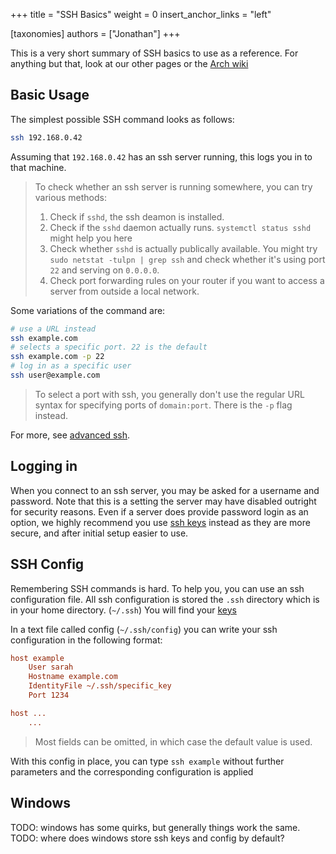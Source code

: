 +++
title = "SSH Basics"
weight = 0
insert_anchor_links = "left"

[taxonomies]
authors = ["Jonathan"]
+++

This is a very short summary of SSH basics to use as a reference. 
For anything but that, look at our other pages or the [Arch wiki](https://wiki.archlinux.org/title/OpenSSH)

## Basic Usage

The simplest possible SSH command looks as follows:

```bash
ssh 192.168.0.42
```

Assuming that `192.168.0.42` has an ssh server running, this logs you in to that machine. 

> To check whether an ssh server is running somewhere, you can try various methods:
> 1. Check if `sshd`, the ssh deamon is installed.
> 2. Check if the `sshd` daemon actually runs. `systemctl status sshd` might help you here
> 3. Check whether `sshd` is actually publically available. You might try `sudo netstat -tulpn | grep ssh` and check whether it's using port `22` and serving on `0.0.0.0`.
> 4. Check port forwarding rules on your router if you want to access a server from outside a local network. 

Some variations of the command are:
```bash
# use a URL instead
ssh example.com
# selects a specific port. 22 is the default
ssh example.com -p 22 
# log in as a specific user
ssh user@example.com
```

> To select a port with ssh, you generally don't use the regular URL
> syntax for specifying ports of `domain:port`. 
> There is the `-p` flag instead. 

For more, see [advanced ssh](@/nix/ssh/advanced/index.md).

## Logging in

When you connect to an ssh server, you may be asked for a username and password. Note that this is a setting the server may have disabled outright for security reasons. 
Even if a server does provide password login as an option, 
we highly recommend you use [ssh keys](@/nix/ssh/keys.md) instead as they are more secure, and after initial setup easier to use.

## SSH Config

Remembering SSH commands is hard. 
To help you, you can use an ssh configuration file.
All ssh configuration is stored the `.ssh` directory which is in your home directory. (`~/.ssh`) You will find your [keys](@/nix/ssh/keys.md)

In a text file called config (`~/.ssh/config`) you can write your ssh configuration in the following format:

```ini
host example
    User sarah
    Hostname example.com
    IdentityFile ~/.ssh/specific_key
    Port 1234

host ...
    ...
```
> Most fields can be omitted, in which case the default value is used.

With this config in place, you can type `ssh example` without further parameters and the corresponding configuration is applied

## Windows

TODO: windows has some quirks, but generally things work the same. 
TODO: where does windows store ssh keys and config by default?
